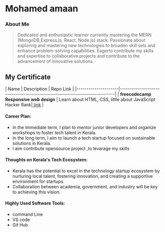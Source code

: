 # Mohamed amaan

### About Me

>Dedicated and enthusiastic learner currently mastering the MERN (MongoDB,Express.js, React, Node.js) stack. Passionate about exploring and mastering new technologies to broaden skill sets and enhance problem-solving capabilities. Eagerto contribute my skills and expertise to collaborative projects and contribute to the advancement of innovative solutions.

## My Certificate

| Name                | Description                                                                  | Repo Link                                                      |
|---------------------|---------------------------------------------------------------------------|
| **freecodecamp Responsive web design**        |  Learn about HTML, CSS, little about JavaScript
Hacker Rank|[ link]([https://www.freecodecamp.org/certification/abdul_azees_m1/responsive-web-design](https://www.hackerrank.com/certificates/c7f28c46a5ae))   |

#### Career Plan:

- In the immediate term, I plan to mentor junior developers and organize workshops to foster tech talent in Kerala.
- In the long term, I aim to launch a tech startup focused on sustainable solutions in Kerala.
- I aim contribute opensource project ,to levarage my skills

#### Thoughts on Kerala's Tech Ecosystem:

- Kerala has the potential to excel in the technology startup ecosystem by nurturing local talent, fostering innovation, and creating a supportive environment for startups.
- Collaboration between academia, government, and industry will be key to achieving this vision.

#### Highly Used Software Tools:

- command Line
- VS code
- Git Hub
